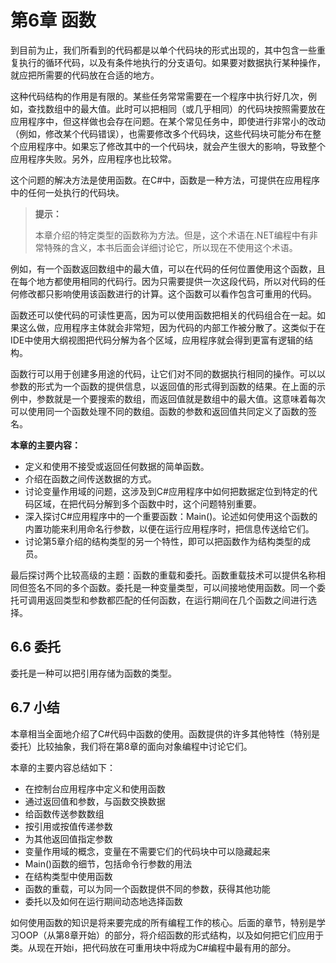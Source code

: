# 第6章 函数

到目前为止，我们所看到的代码都是以单个代码块的形式出现的，其中包含一些重复执行的循环代码，以及有条件地执行的分支语句。如果要对数据执行某种操作，就应把所需要的代码放在合适的地方。

这种代码结构的作用是有限的。某些任务常常需要在一个程序中执行好几次，例如，查找数组中的最大值。此时可以把相同（或几乎相同）的代码块按照需要放在应用程序中，但这样做也会存在问题。在某个常见任务中，即使进行非常小的改动（例如，修改某个代码错误），也需要修改多个代码块，这些代码块可能分布在整个应用程序中。如果忘了修改其中的一个代码块，就会产生很大的影响，导致整个应用程序失败。另外，应用程序也比较常。

这个问题的解决方法是使用函数。在C#中，函数是一种方法，可提供在应用程序中的任何一处执行的代码块。

> **提示：**
>
> 本章介绍的特定类型的函数称为方法。但是，这个术语在.NET编程中有非常特殊的含义，本书后面会详细讨论它，所以现在不使用这个术语。

例如，有一个函数返回数组中的最大值，可以在代码的任何位置使用这个函数，且在每个地方都使用相同的代码行。因为只需要提供一次这段代码，所以对代码的任何修改都只影响使用该函数进行的计算。这个函数可以看作包含可重用的代码。

函数还可以使代码的可读性更高，因为可以使用函数把相关的代码组合在一起。如果这么做，应用程序主体就会非常短，因为代码的内部工作被分散了。这类似于在IDE中使用大纲视图把代码分解为各个区域，应用程序就会得到更富有逻辑的结构。

函数行可以用于创建多用途的代码，让它们对不同的数据执行相同的操作。可以以参数的形式为一个函数的提供信息，以返回值的形式得到函数的结果。在上面的示例中，参数就是一个要搜索的数组，而返回值就是数组中的最大值。这意味着每次可以使用同一个函数处理不同的数组。函数的参数和返回值共同定义了函数的签名。

**本章的主要内容：**

* 定义和使用不接受或返回任何数据的简单函数。
* 介绍在函数之间传送数据的方式。
* 讨论变量作用域的问题，这涉及到C#应用程序中如何把数据定位到特定的代码区域，在把代码分解到多个函数中时，这个问题特别重要。
* 深入探讨C#应用程序中的一个重要函数：Main()。论述如何使用这个函数的内置功能来利用命名行参数，以便在运行应用程序时，把信息传送给它们。
* 讨论第5章介绍的结构类型的另一个特性，即可以把函数作为结构类型的成员。

最后探讨两个比较高级的主题：函数的重载和委托。函数重载技术可以提供名称相同但签名不同的多个函数。委托是一种变量类型，可以间接地使用函数。同一个委托可调用返回类型和参数都匹配的任何函数，在运行期间在几个函数之间进行选择。

## 6.6 委托

委托是一种可以把引用存储为函数的类型。

## 6.7 小结

本章相当全面地介绍了C#代码中函数的使用。函数提供的许多其他特性（特别是委托）比较抽象，我们将在第8章的面向对象编程中讨论它们。

本章的主要内容总结如下：

* 在控制台应用程序中定义和使用函数
* 通过返回值和参数，与函数交换数据
* 给函数传送参数数组
* 按引用或按值传递参数
* 为其他返回值指定参数
* 变量作用域的概念，变量在不需要它们的代码块中可以隐藏起来
* Main()函数的细节，包括命令行参数的用法
* 在结构类型中使用函数
* 函数的重载，可以为同一个函数提供不同的参数，获得其他功能
* 委托以及如何在运行期间动态地选择函数

如何使用函数的知识是将来要完成的所有编程工作的核心。后面的章节，特别是学习OOP（从第8章开始）的部分，将介绍函数的形式结构，以及如何把它们应用于类。从现在开始i，把代码放在可重用块中将成为C#编程中最有用的部分。